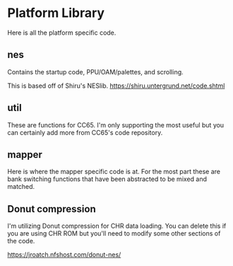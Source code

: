 # Platform Library

Here is all the platform specific code.

## nes

Contains the startup code, PPU/OAM/palettes, and scrolling.

This is based off of Shiru's NESlib. https://shiru.untergrund.net/code.shtml

## util

These are functions for CC65. I'm only supporting the most useful but you can certainly add more from CC65's code repository.

## mapper

Here is where the mapper specific code is at. For the most part these are bank switching functions that have been abstracted to be mixed and matched.

## Donut compression

I'm utilizing Donut compression for CHR data loading. You can delete this if you are using CHR ROM but you'll need to modify some other sections of the code.

https://jroatch.nfshost.com/donut-nes/

